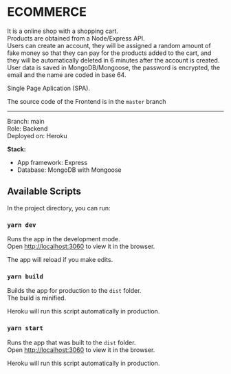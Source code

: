 # ECOMMERCE

It is a online shop with a shopping cart.\
Products are obtained from a Node/Express API.\
Users can create an account, they will be assigned a random amount of fake money so that they can pay for the products added to the cart, and they will be automatically deleted in 6 minutes after the account is created.\
User data is saved in MongoDB/Mongoose, the password is encrypted, the email and the name are coded in base 64.

Single Page Aplication (SPA).

The source code of the Frontend is in the `master` branch
***
Branch: main\
Role: Backend\
Deployed on: Heroku

**Stack:**
- App framework: Express
- Database: MongoDB with Mongoose

## Available Scripts

In the project directory, you can run:

### `yarn dev`

Runs the app in the development mode.\
Open [http://localhost:3060](http://localhost:3060) to view it in the browser.

The app will reload if you make edits.

### `yarn build`

Builds the app for production to the `dist` folder.\
The build is minified.

Heroku will run this script automatically in production.

### `yarn start`

Runs the app that was built to the `dist` folder.\
Open [http://localhost:3060](http://localhost:3060) to view it in the browser.

Heroku will run this script automatically in production.